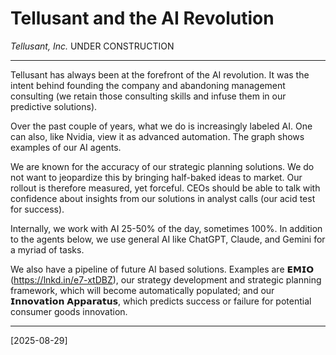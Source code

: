 # Tellusant and the AI Revolution
*Tellusant, Inc.*
UNDER CONSTRUCTION

---
Tellusant has always been at the forefront of the AI revolution. It was the intent behind founding the company and abandoning management consulting (we retain those consulting skills and infuse them in our predictive solutions).  

Over the past couple of years, what we do is increasingly labeled AI. One can also, like Nvidia, view it as advanced automation. The graph shows examples of our AI agents.  

We are known for the accuracy of our strategic planning solutions. We do not want to jeopardize this by bringing half-baked ideas to market. Our rollout is therefore measured, yet forceful. CEOs should be able to talk with confidence about insights from our solutions in analyst calls (our acid test for success).  

Internally, we work with AI 25-50% of the day, sometimes 100%. In addition to the agents below, we use general AI like ChatGPT, Claude, and Gemini for a myriad of tasks.  

We also have a pipeline of future AI based solutions. Examples are 𝗘𝗠𝗜𝗢 (https://lnkd.in/e7-xtDBZ), our strategy development and strategic planning framework, which will become automatically populated; and our 𝗜𝗻𝗻𝗼𝘃𝗮𝘁𝗶𝗼𝗻 𝗔𝗽𝗽𝗮𝗿𝗮𝘁𝘂𝘀, which predicts success or failure for potential consumer goods innovation.  

---
[2025-08-29]
